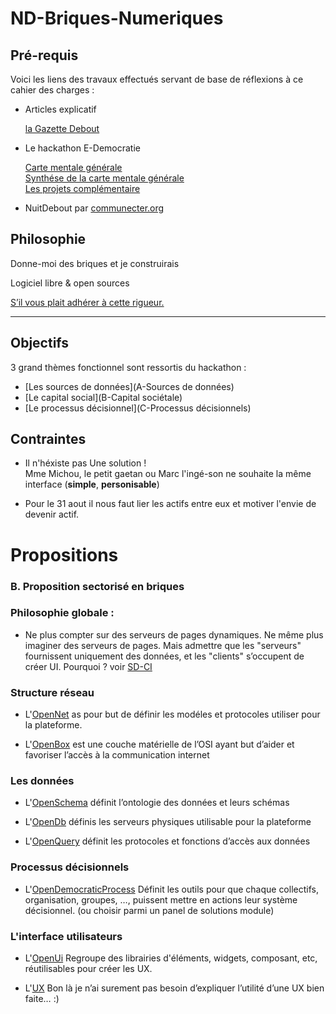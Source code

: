 # ND-Briques-Numeriques

## Pré-requis

Voici les liens des travaux effectués servant de base de réflexions à ce cahier des charges :

- Articles explicatif
  
  [la Gazette Debout](http://gazettedebout.fr/2016/07/08/hackathondebout-geeks-de-nuit-debout-preparent-lavenir-mouvement/)

- Le hackathon E-Democratie

  [Carte mentale générale](https://www.mindmeister.com/724254875/hackathondebout-e-democratie) \
  [Synthése de la carte mentale générale](https://www.mindmeister.com/721715693/hackathondebout-vue-d-ensemble) \
  [Les projets complémentaire](https://www.mindmeister.com/724295990/hackathondebout-projets-compl-mentaires)

- NuitDebout par [communecter.org](https://docs.google.com/document/d/1wZnQ6_0ak9YkXiglp1r5GNjxtrf6W6NP43wq2gvrkKg/mobilebasic)

## Philosophie

Donne-moi des briques et je construirais

Logiciel libre & open sources

[S’il vous plait adhérer à cette rigueur.](CRITIQUE.md)

---
## Objectifs

3 grand thèmes fonctionnel sont ressortis du hackathon :

-	[Les sources de données](A-Sources de données)
-	[Le capital social](B-Capital sociétale)
-	[Le processus décisionnel](C-Processus décisionnels)

## Contraintes

- Il n'héxiste pas Une solution !  <br/>
  Mme Michou, le petit gaetan ou Marc l'ingé-son ne souhaite la même interface
  (**simple**, **personisable**)

- Pour le 31 aout il nous faut lier les actifs entre eux et motiver l'envie de devenir actif.

Propositions
===

### B. Proposition sectorisé en briques

### Philosophie globale :

- Ne plus compter sur des serveurs de pages dynamiques. Ne même plus imaginer des serveurs de pages. Mais admettre que les "serveurs" fournissent uniquement des données, et les "clients" s’occupent de créer UI. Pourquoi ? voir [SD-CI](SD-CI.md)

### Structure réseau

- L'[OpenNet](https://github.com/corbane/ND-Briques-Numeriques-api/tree/master/A-Structure%20r%C3%A9seau/1-OpenNet)
  as pour but de définir les modéles et protocoles utiliser pour la plateforme.

- L'[OpenBox](https://github.com/corbane/ND-Briques-Numeriques-api/tree/master/A-Structure%20r%C3%A9seau/2-OpenBox)
  est une couche matérielle de l’OSI ayant but d’aider et favoriser l’accès à la communication internet

### Les données

- L'[OpenSchema](https://github.com/corbane/ND-Briques-Numeriques-api/tree/master/B-Les%20donn%C3%A9es/1-OpenSchema)
  définit l’ontologie des données et leurs schémas

- L'[OpenDb](https://github.com/corbane/ND-Briques-Numeriques-api/tree/master/B-Les%20donn%C3%A9es/2-OpenDb)
  définis les serveurs physiques utilisable pour la plateforme
  
- L'[OpenQuery](https://github.com/corbane/ND-Briques-Numeriques-api/tree/master/B-Les%20donn%C3%A9es/3-OpenQuery)
  définit les protocoles et fonctions d’accès aux données

### Processus décisionnels

- L'[OpenDemocraticProcess](https://github.com/corbane/ND-Briques-Numeriques-api/tree/master/C-Processus%20d%C3%A9cisionnels/1-OpenDemocraticProcess)
  Définit les outils pour que chaque collectifs, organisation, groupes, …, puissent mettre en actions leur système décisionnel. (ou choisir parmi un panel de solutions module)

### L'interface utilisateurs

- L'[OpenUi](https://github.com/corbane/ND-Briques-Numeriques-api/tree/master/D-L'interface%20utilisateurs/1-OpenUi)
  Regroupe des librairies d'éléments, widgets, composant, etc, réutilisables pour créer les UX.

- L'[UX](https://github.com/corbane/ND-Briques-Numeriques-api/tree/master/D-L'interface%20utilisateurs/2-UX)
  Bon là je n’ai surement pas besoin d’expliquer l’utilité d’une UX bien faite… :)


